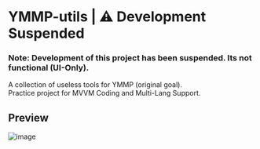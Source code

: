 ﻿# YMMP-utils | ⚠️ Development Suspended
### Note: Development of this project has been suspended. Its not functional (UI-Only).
A collection of useless tools for YMMP (original goal).  
Practice project for MVVM Coding and Multi-Lang Support.
## Preview
![image](https://i.imgur.com/4qPwAGw.png)